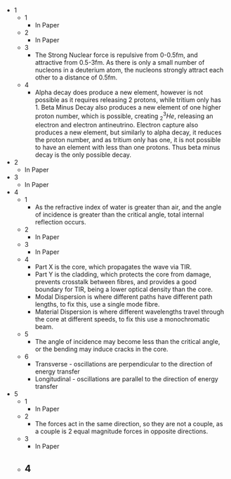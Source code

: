- 1
	- 1
		- In Paper
	- 2
		- In Paper
	- 3
		- The Strong Nuclear force is repulsive from 0-0.5fm, and attractive from 0.5-3fm. As there is only a small number of nucleons in a deuterium atom, the nucleons strongly attract each other to a distance of 0.5fm.
	- 4
		- Alpha decay does produce a new element, however is not possible as it requires releasing 2 protons, while tritium only has 1. Beta Minus Decay also produces a new element of one higher proton number, which is possible, creating $_2^3He$, releasing an electron and electron antineutrino. Electron capture also produces a new element, but similarly to alpha decay, it reduces the proton number, and as tritium only has one, it is not possible to have an element with less than one protons. Thus beta minus decay is the only possible decay.
- 2
	- In Paper
- 3
	- In Paper
- 4
	- 1
		- As the refractive index of water is greater than air, and the angle of incidence is greater than the critical angle, total internal reflection occurs.
	- 2
		- In Paper
	- 3
		- In Paper
	- 4
		- Part X is the core, which propagates the wave via TIR.
		- Part Y is the cladding, which protects the core from damage, prevents crosstalk between fibres, and provides a good boundary for TIR, being a lower optical density than the core.
		- Modal Dispersion is where different paths have different path lengths, to fix this, use a single mode fibre.
		- Material Dispersion is where different wavelengths travel through the core at different speeds, to fix this use a monochromatic beam.
	- 5
		- The angle of incidence may become less than the critical angle, or the bending may induce cracks in the core.
	- 6
		- Transverse - oscillations are perpendicular to the direction of energy transfer
		- Longitudinal - oscillations are parallel to the direction of energy transfer
- 5
	- 1
		- In Paper
	- 2
		- The forces act in the same direction, so they are not a couple, as a couple is 2 equal magnitude forces in opposite directions.
	- 3
		- In Paper
	- 4
		- 